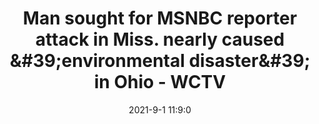 ---
"title": "Man sought for MSNBC reporter attack in Miss. nearly caused &amp;#39;environmental disaster&amp;#39; in Ohio - WCTV"
"date": "2021-9-1 11:9:0"
"feed_name": "GOOGLENEWSDRILLING"
"feed_website": "https://news.google.com/search?q=drilling%2Bincident&hl=en-US&gl=US&ceid=US:en"
"feed_rss": "https://news.google.com/rss/search?q=drilling%2Bincident&hl=en-US&gl=US&ceid=US:en"
"link": "https://www.wctv.tv/2021/09/01/man-sought-msnbc-reporter-attack-miss-nearly-caused-environmental-disaster-ohio/"
"file": "_posts/2021-1-1-e219fbae7a70ffcf3951dc7a11cc811e6e9bc6dd.md"
"accident": "1"
"drilling": "1"
---